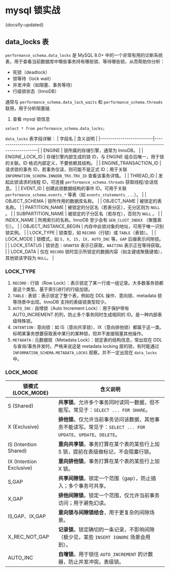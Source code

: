 # mysql 锁实战
{docsify-updated}

## data_locks 表
`performance_schema.data_locks` 是 MySQL 8.0+ 中的一个非常有用的诊断系统表，用于查看当前数据库中哪些事务持有哪些锁、等待哪些锁，从而帮助你分析：
+ 死锁（deadlock）
+ 锁等待（lock wait）
+ 并发冲突（如阻塞、事务等待）
+ 行级锁状态（InnoDB）

通常与 `performance_schema.data_lock_waits` 和 `performance_schema.threads` 联用，用于分析阻塞链.


1. 查看	mysql 锁信息
```
select * from performance_schema.data_locks;
```

`data_locks` 表字段详解：
| 字段名                  | 含义说明                                                                                         |
|--------------------------|--------------------------------------------------------------------------------------------------|
| ENGINE                   | 锁所属的存储引擎，通常为 InnoDB。                                                               |
| ENGINE_LOCK_ID           | 存储引擎内部生成的锁 ID，与 ENGINE 组合后唯一，用于锁的关联。ID 格式内部定义，不要依赖其结构。   |
| ENGINE_TRANSACTION_ID    | 请求锁的事务 ID，若事务仅读，则可能不是正式 ID；用于关联 `INFORMATION_SCHEMA.INNODB_TRX.TRX_ID` 查看该事务详情。    |
| THREAD_ID                | 发起此锁请求的线程 ID，可连接 `performance_schema.threads` 获取线程/会话信息。                    |
| EVENT_ID                 | 创建此锁数据结构的事件 ID。可用于关联 `performance_schema.events_*` 等表（如 `events_statements_...`）。              |
| OBJECT_SCHEMA            | 锁所作用的数据库名称。                                                                           |
| OBJECT_NAME              | 被锁定的表名称。                                                                                 |
| PARTITION_NAME           | 被锁定的分区名（若表分区），无分区则为 `NULL` 。                                                  |
| SUBPARTITION_NAME        | 被锁定的子分区名（若存在），否则为 `NULL` 。                                                      |
| INDEX_NAME               | 所用索引的名称。InnoDB 至少会有 `GEN_CLUST_INDEX` （聚簇索引）。                                   |
| OBJECT_INSTANCE_BEGIN    | 内存中此锁对象的地址，可用于唯一识别锁实例。                                                    |
| LOCK_TYPE                | 锁类型，如 `RECORD`（行锁）或 `TABLE`（表锁）。                                                     |
| LOCK_MODE                | 锁模式，如 `S, X, IS, IX, AUTO_INC` 等。`GAP` 后缀表示间隙锁。                                   |
| LOCK_STATUS              | 锁状态：`GRANTED` 表示已获取，`WAITING` 表示正在等待获取。                                          |
| LOCK_DATA                | 仅在 `RECORD` 锁时显示所锁定的数据内容（如主键或聚簇键值），其他锁该字段为 `NULL`。                 |

### LOCK_TYPE
1. `RECORD` : 行锁（Row Lock）：表示锁定了某一行或一组记录。大多数事务锁都是这个类型。基于索引进行的行级加锁。
2. `TABLE` : 表锁：表示锁定了整个表，例如在 DDL 操作、意向锁、metadata 锁 等场景中出现。InnoDB 支持的表级锁类型较少。
3. `AUTO_INC` : 自增锁（Auto Increment Lock）：用于保护带有 AUTO_INCREMENT 的列，防止多个事务同时生成相同的 ID。是一种内部表级特殊锁。
4. `INTENTION` : 意向锁：如 IS（意向共享锁）、IX（意向排他锁）都属于这一类。标明某事务想要获取表中某行的某种锁，但并不直接阻塞其他操作。
5. `METADATA` : 元数据锁（Metadata Lock）：锁定表的结构信息，常出现在 DDL 与查询/事务并发时。严格来说这是 metadata locking 层的锁，有时能通过 `INFORMATION_SCHEMA.METADATA_LOCKS` 观察。并不一定出现在 `data_locks` 中。

### LOCK_MODE
| 锁模式 (LOCK_MODE)         | 含义说明                                                                                       |
|----------------------------|------------------------------------------------------------------------------------------------|
| S (Shared)                 | **共享锁**。允许多个事务同时读同一数据，但不能写。常见于：`SELECT ... FOR SHARE`。     |
| X (Exclusive)              | **排他锁**。仅允许当前事务访问该数据，其他事务不能读写。常见于：`SELECT ... FOR UPDATE`、`UPDATE`、`DELETE`。 |
| IS (Intention Shared)      | **意向共享锁**。事务打算在某个表的某些行上加 S 锁，提前在表级做标记，不会阻塞行锁。              |
| IX (Intention Exclusive)   | **意向排他锁**。事务打算在某个表的某些行上加 X 锁。                                          |
| S,GAP                      | **共享间隙锁**。锁定一个范围（gap），防止插入；多个事务可共享。                               |
| X,GAP                      | **排他间隙锁**。锁定一个范围，仅允许当前事务访问；用于避免幻读。                              |
| IS,GAP、IX,GAP             | **意向锁与间隙锁结合**，用于更复杂的间隙场景。                                                |
| X_REC_NOT_GAP              | **记录锁**。锁定确切的一条记录，不影响间隙（极少见，某些 `INSERT IGNORE` 场景会用到）。        |
| AUTO_INC                   | **自增锁**。用于锁住 `AUTO_INCREMENT` 的计数器，防止并发冲突。表级锁。                        |

